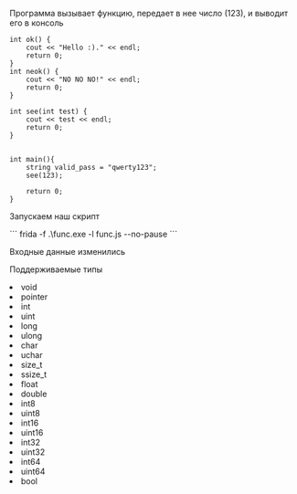 <p>Программа вызывает функцию, передает в нее число (123), и выводит его в консоль </p>

```
int ok() {
    cout << "Hello :)." << endl;
    return 0;
}
int neok() {
    cout << "NO NO NO!" << endl;
    return 0;
}

int see(int test) {
    cout << test << endl;
    return 0;
}


int main(){
    string valid_pass = "qwerty123";
    see(123);
    
    return 0;
}
```


<p> Запускаем наш скрипт </p>
```
frida -f .\func.exe -l func.js --no-pause 
```
<p>Входные данные изменились</p>

<p>Поддерживаемые типы </p>


   <li> void </li>
    <li>pointer</li>
    <li>int</li>
    <li>uint</li>
    <li>long</li>
   <li>ulong</li>
    <li>char</li>
    <li>uchar</li>
    <li>size_t</li>
    <li>ssize_t</li>
    <li>float</li>
    <li>double</li>
    <li>int8</li>
    <li>uint8</li>
    <li>int16</li>
    <li>uint16</li>
    <li>int32</li>
    <li>uint32</li>
    <li>int64</li>
    <li>uint64</li>
    <li>bool</li>
